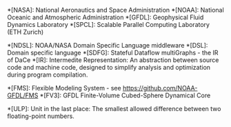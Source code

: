 <!-- institutions / groups / teams -->

*[NASA]: National Aeronautics and Space Administration
*[NOAA]: National Oceanic and Atmospheric Administration
*[GFDL]: Geophysical Fluid Dynamics Laboratory
*[SPCL]: Scalable Parallel Computing Laboratory (ETH Zurich)

<!-- technology -->

*[NDSL]: NOAA/NASA Domain Specific Language middleware
*[DSL]: Domain specific language
*[SDFG]: Stateful Dataflow multiGraphs - the IR of DaCe
*[IR]: Intermedite Representation: An abstraction between source code and machine code, designed to simplify analysis and optimization during program compilation.

<!-- Modeling -->
*[FMS]: Flexible Modeling System - see https://github.com/NOAA-GFDL/FMS
*[FV3]: GFDL Finite­-Volume Cubed-Sphere Dynamical Core

<!-- other -->
*[ULP]: Unit in the last place: The smallest allowed difference between two floating-point numbers.